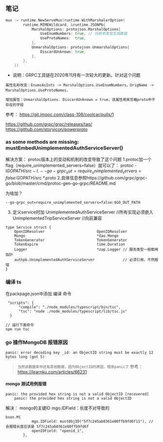## 笔记
```go
mux := runtime.NewServeMux(runtime.WithMarshalerOption(
		runtime.MIMEWildcard, &runtime.JSONPb{
			MarshalOptions: protojson.MarshalOptions{
				UseEnumNumbers: true, // 将枚举类型生成数值
				UseProtoNames:  true,
			},
			UnmarshalOptions: protojson.UnmarshalOptions{
				DiscardUnknown: true,
			},
		},
	))
```
- 说明：GRPC工具链在2020年11月有一次较大的更新。针对这个问题
```
属性名称改变：EnumsAsInts -> MarshalOptions.UseEnumNumbers，OrigName -> MarshalOptions.UseProtoNames，

增加属性：UnmarshalOptions. DiscardUnknown = true，该属性用来忽略proto中不存在的字段
```
参考： https://git.imooc.com/class-108/coolcar/pulls/1

https://github.com/grpc/grpc/releases/tag/
https://github.com/storyicon/powerproto

###  as some methods are missing: mustEmbedUnimplementedAuthServiceServer()
解决方案：
protoc版本上的变动和机制的改变导致了这个问题
1.protoc加一个flag（require_unimplemented_servers=false）就可以了：
protoc -I$GOPATH/src -I.
--go-grpc_out=require_unimplemented_servers=false:$GOPATH/src *.proto
2.具体信息参照https://github.com/grpc/grpc-go/blob/master/cmd/protoc-gen-go-grpc/README.md

为啥加？
```shell
--go-grpc_out=require_unimplemented_servers=false:$GO_OUT_PATH
```

3. 定义service时加 UnimplementedAuthServiceServer
   //所有实现必须嵌入UnimplementedTripServiceServer
   //向前兼容
```shell
type Service struct {
	OpenIDResolver                        OpenIDResolver
	Mongo                                 *dao.Mongo
	TokenGenerator                        TokenGenerator
	TokenExpire                           time.Duration
	Logger                                *zap.Logger // 服务类型一般都用指针
	authpb.UnimplementedAuthServiceServer             // 必须引用，不然报错
}
```

### 编译 ts
在packpage.json中添加 编译 命令

```shell
 "scripts": {
      "compile": "./node_modules/typescript/bin/tsc",
      "tsc": "node ./node_modules/typescript/lib/tsc.js"
  }
  
// 运行下面命令  
npm run tsc
```

### go 操作MongoDB 报错原因
```shell
panic: error decoding key _id: an ObjectID string must be exactly 12 bytes long (got 5)
```
> ```当然该数据库中还有其他数据，因为ObjectID的原因，程序panic了```
参考：https://learnku.com/articles/66231


#### mongo 测试用例报错
```shell
panic: the provided hex string is not a valid ObjectID [recovered]
	panic: the provided hex string is not a valid ObjectID
```
解决：
mongo的主键ID mgo.IDField：长度不对导致的 
```shell
bson.M{
			mgo.IDField: mustObjID("5f7c245ab0361e00ffb9fd6f11"), // 会报错长度应该是 5f7c245ab0361e00ffb9fd6f
			openIDField: "openid_1",
		},
```